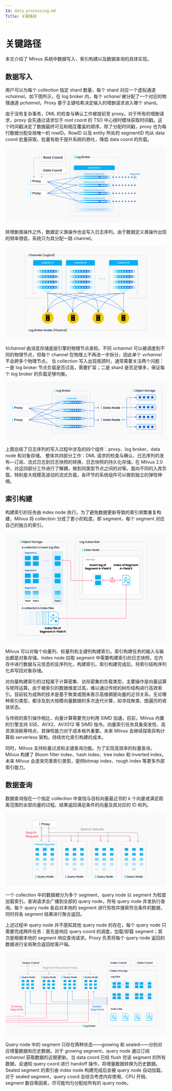 ```yaml
--- 
Id: data_processing.md
Title: 关键路径
--- 
```


# 关键路径

本文介绍了 Milvus 系统中数据写入、索引构建以及数据查询的具体实现。

## 数据写入

用户可以为每个 collection 指定 shard 数量，每个 shard 对应一个虚拟通道 *vchannel*。如下图所示，在 log broker 内，每个 *vchanel* 被分配了一个对应的物理通道 *pchannel*。Proxy 基于主键哈希决定输入的增删请求进入哪个 shard。

由于没有复杂事务，DML 的检查与确认⼯作被提前至 proxy。对于所有的增删请求，proxy 会先通过请求位于 root coord 的 TSO 中心授时模块获取时间戳。这个时间戳决定了数据最终可见和相互覆盖的顺序。除了分配时间戳，proxy 也为每行数据分配全局唯一的 rowID。RowID 以及 entity 所处的 segmentID 均从 data coord 批量获取，批量有助于提升系统的吞吐，降低 data coord 的负载。

![Channels 1](../../../../assets/channels_1.jpg)

除增删类操作之外，数据定义类操作也会写⼊⽇志序列。由于数据定义类操作出现的频率很低，系统只为其分配⼀路 channel。 

![Channels 2](../../../../assets/channels_2.jpg)

*Vchannel* 由消息存储底层引擎的物理节点承担。不同 *vchannel* 可以被调度到不同的物理节点，但每个 channel 在物理上不再进⼀步拆分，因此单个 *vchannel* 不会跨多个物理节点。 当 collection 写入出现瓶颈时，通常需要关注两个问题：一是 log broker 节点负载是否过高，需要扩容；二是 shard 是否足够多，保证每个 log broker 的负载足够均衡。

![Write log sequence](../../../../assets/write_log_sequence.jpg)

上图总结了⽇志序列的写⼊过程中涉及的四个组件：proxy、log broker、data node 和对象存储。 整体共四部分⼯作：DML 请求的检查与确认、日志序列的发布—订阅、流式⽇志到日志快照的转换、日志快照的持久化存储。在 Milvus 2.0 中，对这四部分⼯作进行了解耦，做到同类型节点之间的对等。面向不同的⼊库负载，特别是大规模⾼波动的流式负载，各环节的系统组件可以做到独⽴的弹性伸缩。

## 索引构建

构建索引的任务由 index node 执⾏。为了避免数据更新导致的索引频繁重复构建，Milvus 将 collection 分成了更⼩的粒度，即 segment，每个 segment 对应自己的独⽴的索引。 

![Index building](../../../../assets/index_building.jpg)

Milvus 可以对每个向量列、标量列和主键列构建索引。索引构建任务的输⼊与输出都是对象存储。Index node 拉取 segment 中需要构建索引的日志快照，在内存中进⾏数据与元信息的反序列化，构建索引。索引构建完成后，将索引结构序列化并写回对象存储。 

对向量构建索引的过程属于计算密集、访存密集的负载类型，主要操作是向量运算与矩阵运算。由于被索引的数据维度过高，难以通过传统的树形结构进⾏高效索引。目前较为成熟的技术是基于聚类或图来表示⾼维稠密向量的近邻关系。无论哪种索引类型，都涉及到大规模向量数据的多次迭代计算，如寻找聚类、图遍历的收敛状态。

与传统的索引操作相比，向量计算需要充分利⽤ SIMD 加速。⽬前，Milvus 内置的引擎⽀持 SSE、AVX2、AVX512 等 SIMD 指令。向量索引任务具备突发性、高资源消耗等特点，其弹性能力对于成本格外重要。未来 Milvus 会继续探索异构计算和 serverless 架构，持续优化索引构建的成本。

同时，Milvus 支持标量过滤和主键查询功能。为了实现高效率的标量查询，Milvus 构建了 Bloom filter index、hash index、tree index 和 inverted index。未来 Milvus 会逐渐完善索引类型，提供bitmap index、rough index 等更多外部索引能力。

## 数据查询

数据查询指在一个指定 collection 中查找与目标向量最近邻的 *k* 个向量或满足距离范围的全部向量的过程。结果返回满足条件的向量及其对应的 ID 和列。

![Data query](../../../../assets/data_query.jpg)

一个 collection 中的数据被分为多个 segment，query node 以 segment 为粒度加载索引。查询请求会广播到全部的 query node，所有 query node 并发执行查询。每个 query node 各自对本地的 segment 进行剪枝并搜索符合条件的数据，同时将各 segment 结果进行聚合返回。

上述过程中 query node 并不感知其他 query node 的存在，每个 query node 只需要完成两件任务：首先是响应 query coord 的调度，加载/卸载 segment；其次是根据本地的 segment 响应查询请求。Proxy 负责将每个 query node 返回的数据进行全局聚合返回给客户端。

![Handoff](../../../../assets/handoff.jpg)

Query node 中的 segment 只存在两种状态——growing 和 sealed——分别对应增量数据和历史数据。对于 growing segment，query node 通过订阅 *vchannel* 获取数据的近期更新。当 data coord 已经 flush 完该 segment 的所有数据，会通知 query coord 进行 handoff 操作，将增量数据转换为历史数据。Sealed segment 的索引由 index node 构建完成后会被 query node 自动加载。对于 sealed segment，query coord 会综合考虑内存使用、CPU 开销、segment 数目等因素，尽可能均匀分配给所有的 query node。
